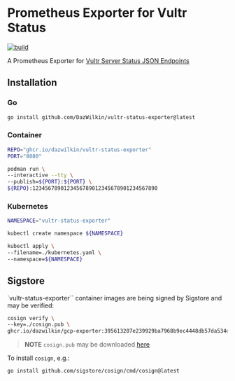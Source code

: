 # Prometheus Exporter for Vultr Status

[![build](https://github.com/DazWilkin/vultr-status-exporter/actions/workflows/build.yml/badge.svg)](https://github.com/DazWilkin/vultr-status-exporter/actions/workflows/build.yml)

A Prometheus Exporter for [Vultr Server Status JSON Endpoints](https://www.vultr.com/docs/vultr-server-status-json-endpoints)

## Installation

### Go

```bash
go install github.com/DazWilkin/vultr-status-exporter@latest
```

### Container

```bash
REPO="ghcr.io/dazwilkin/vultr-status-exporter"
PORT="8080"

podman run \
--interactive --tty \
--publish=${PORT}:${PORT} \
${REPO}:1234567890123456789012345678901234567890
```

### Kubernetes

```bash
NAMESPACE="vultr-status-exporter"

kubectl create namespace ${NAMESPACE}

kubectl apply \
--filename=./kubernetes.yaml \
--namespace=${NAMESPACE}
```

## Sigstore

`vultr-status-exporter`` container images are being signed by Sigstore and may be verified:

```bash
cosign verify \
--key=./cosign.pub \
ghcr.io/dazwilkin/gcp-exporter:395613207e239929ba7968b9ec4448db57da534d
```

> **NOTE** `cosign.pub` may be downloaded [here]()

To install `cosign`, e.g.:

```bash
go install github.com/sigstore/cosign/cmd/cosign@latest
```